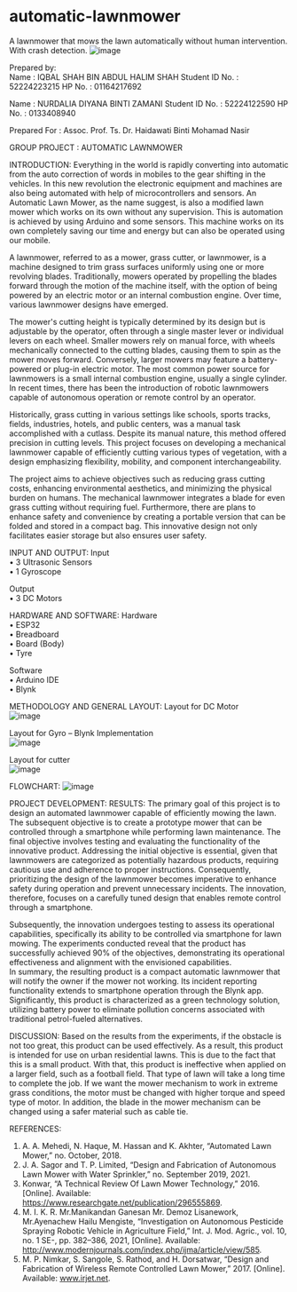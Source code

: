 # automatic-lawnmower
A lawnmower that mows the lawn automatically without human intervention. With crash detection.
![image](https://github.com/iqblshh/roomba-lawnmower/assets/108766437/59eb2113-8bb8-47ea-a0ab-0fa5be4a9314)


Prepared by:   
Name : IQBAL SHAH BIN ABDUL HALIM SHAH
Student ID No. : 52224223215
HP No. : 01164217692 
 
Name : NURDALIA DIYANA BINTI ZAMANI
Student ID No. : 52224122590
HP No. : 0133408940  
  
Prepared For : Assoc. Prof. Ts. Dr. Haidawati Binti Mohamad Nasir  
 
GROUP  PROJECT  : AUTOMATIC LAWNMOWER 
 
INTRODUCTION: 
Everything in the world is rapidly converting into automatic from the auto correction of words in mobiles to the gear shifting in the vehicles. In this new revolution the electronic equipment and machines are also being automated with help of microcontrollers and sensors. An Automatic Lawn Mower, as the name suggest, is also a modified lawn mower which works on its own without any supervision. This is automation is achieved by using Arduino and some sensors. This machine works on its own completely saving our time and energy but can also be operated using our mobile.  
 
A lawnmower, referred to as a mower, grass cutter, or lawnmower, is a machine designed to trim grass surfaces uniformly using one or more revolving blades. Traditionally, mowers operated by propelling the blades forward through the motion of the machine itself, with the option of being powered by an electric motor or an internal combustion engine. Over time, various lawnmower designs have emerged.  
 
The mower's cutting height is typically determined by its design but is adjustable by the operator, often through a single master lever or individual levers on each wheel. Smaller mowers rely on manual force, with wheels mechanically connected to the cutting blades, causing them to spin as the mower moves forward. Conversely, larger mowers may feature a battery-powered or plug-in electric motor. The most common power source for lawnmowers is a small internal combustion engine, usually a single cylinder. In recent times, there has been the introduction of robotic lawnmowers capable of autonomous operation or remote control by an operator.  
 
Historically, grass cutting in various settings like schools, sports tracks, fields, industries, hotels, and public centers, was a manual task accomplished with a cutlass. Despite its manual nature, this method offered precision in cutting levels. This project focuses on developing a mechanical lawnmower capable of efficiently cutting various types of vegetation, with a design emphasizing flexibility, mobility, and component interchangeability.  
 
The project aims to achieve objectives such as reducing grass cutting costs, enhancing environmental aesthetics, and minimizing the physical burden on humans. The mechanical lawnmower integrates a blade for even grass cutting without requiring fuel. Furthermore, there are plans to enhance safety and convenience by creating a portable version that can be folded and stored in a compact bag. This innovative design not only facilitates easier storage but also ensures user safety.  

   
INPUT AND OUTPUT:
Input  
•	3 Ultrasonic Sensors  
•	1 Gyroscope  
  
Output  
•	3 DC Motors  
  
  
HARDWARE AND SOFTWARE:
Hardware  
•	ESP32  
•	Breadboard  
•	Board (Body)  
•	Tyre  
  
Software  
•	Arduino IDE  
•	Blynk  

  
METHODOLOGY AND GENERAL LAYOUT:
Layout for DC Motor  
![image](https://github.com/iqblshh/roomba-lawnmower/assets/108766437/8442dd45-2c3b-4812-8379-5b15eb83ea92)

Layout for Gyro – Blynk Implementation  
![image](https://github.com/iqblshh/roomba-lawnmower/assets/108766437/a947b3c8-cfda-4cd7-8f27-543ef2bc430b)

Layout for cutter  
![image](https://github.com/iqblshh/roomba-lawnmower/assets/108766437/0b0d6536-15e3-4e54-a7af-bcccc9b569e7)


FLOWCHART: 
![image](https://github.com/iqblshh/roomba-lawnmower/assets/108766437/275598f8-e56a-47d0-86e9-2e0f309afb88)


PROJECT DEVELOPMENT: 
RESULTS: 
The primary goal of this project is to design an automated lawnmower capable of efficiently mowing the lawn. The subsequent objective is to create a prototype mower that can be controlled through a smartphone while performing lawn maintenance. The final objective involves testing and evaluating the functionality of the innovative product.  Addressing the initial objective is essential, given that lawnmowers are categorized as potentially hazardous products, requiring cautious use and adherence to proper instructions.   Consequently, prioritizing the design of the lawnmower becomes imperative to enhance safety during operation and prevent unnecessary incidents. The innovation, therefore, focuses on a carefully tuned design that enables remote control through a smartphone.  
  
Subsequently, the innovation undergoes testing to assess its operational capabilities, specifically its ability to be controlled via smartphone for lawn mowing. The experiments conducted reveal that the product has successfully achieved 90% of the objectives, demonstrating its operational effectiveness and alignment with the envisioned capabilities.  
In summary, the resulting product is a compact automatic lawnmower that will notify the owner if the mower not working. Its incident reporting functionality extends to smartphone operation through the Blynk app. Significantly, this product is characterized as a green technology solution, utilizing battery power to eliminate pollution concerns associated with traditional petrol-fueled alternatives.  
 
DISCUSSION: 
Based on the results from the experiments, if the obstacle is not too great, this product can be used effectively. As a result, this product is intended for use on urban residential lawns. This is due to the fact that this is a small product. With that, this product is ineffective when applied on a larger field, such as a football field. That type of lawn will take a long time to complete the job. If we want the mower mechanism to work in extreme grass conditions, the motor must be changed with higher torque and speed type of motor. In addition, the blade in the mower mechanism can be changed using a safer material such as cable tie.  


REFERENCES: 
1.	A. A. Mehedi, N. Haque, M. Hassan and K. Akhter, “Automated Lawn Mower,” no. October, 2018. 
2.	J. A. Sagor and T. P. Limited, “Design and Fabrication of Autonomous Lawn Mower with Water Sprinkler,” no. September 2019, 2021. 
3.	Konwar, “A Technical Review Of Lawn Mower Technology,” 2016. [Online]. Available: https://www.researchgate.net/publication/296555869. 
4.	M. I. K. R. Mr.Manikandan Ganesan Mr. Demoz Lisanework, Mr.Ayenachew Hailu 
Mengiste, “Investigation on Autonomous Pesticide Spraying Robotic Vehicle in Agriculture Field,” Int. J. Mod. Agric., vol. 10, no. 1 SE-, pp. 382–386, 2021, [Online]. Available: http://www.modernjournals.com/index.php/ijma/article/view/585. 
5.	M. P. Nimkar, S. Sangole, S. Rathod, and H. Dorsatwar, “Design and Fabrication of 
Wireless Remote Controlled Lawn Mower,” 2017. [Online]. Available: www.irjet.net. 


